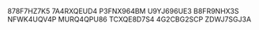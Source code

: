 878F7HZ7K5
7A4RXQEUD4
P3FNX964BM
U9YJ696UE3
B8FR9NHX3S
NFWK4UQV4P
MURQ4QPU86
TCXQE8D7S4
4G2CBG2SCP
ZDWJ7SGJ3A
